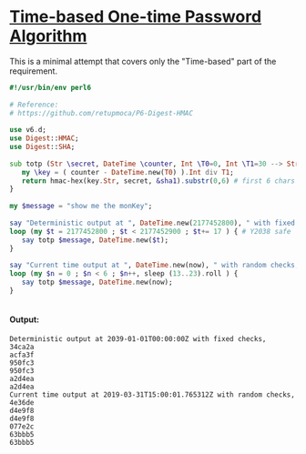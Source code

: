 [1]: https://rosettacode.org/wiki/Time-based_One-time_Password_Algorithm

# [Time-based One-time Password Algorithm][1]

This is a minimal attempt that covers only the "Time-based" part of the requirement.

```raku
#!/usr/bin/env perl6
 
# Reference:
# https://github.com/retupmoca/P6-Digest-HMAC
 
use v6.d;
use Digest::HMAC;
use Digest::SHA;
 
sub totp (Str \secret, DateTime \counter, Int \T0=0, Int \T1=30 --> Str) {
   my \key = ( counter - DateTime.new(T0) ).Int div T1;   
   return hmac-hex(key.Str, secret, &sha1).substr(0,6) # first 6 chars of sha1
}
 
my $message = "show me the monKey";
 
say "Deterministic output at ", DateTime.new(2177452800), " with fixed checks,";
loop (my $t = 2177452800 ; $t < 2177452900 ; $t+= 17 ) { # Y2038 safe
   say totp $message, DateTime.new($t);
}
 
say "Current time output at ", DateTime.new(now), " with random checks,";
loop (my $n = 0 ; $n < 6 ; $n++, sleep (13..23).roll ) {
   say totp $message, DateTime.new(now);
} 
 
```

#### Output:
```
Deterministic output at 2039-01-01T00:00:00Z with fixed checks,
34ca2a
acfa3f
950fc3
950fc3
a2d4ea
a2d4ea
Current time output at 2019-03-31T15:00:01.765312Z with random checks,
4e36de
d4e9f8
d4e9f8
077e2c
63bbb5
63bbb5
```